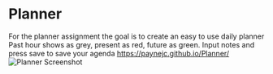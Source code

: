 # Planner
For the planner assignment the goal is to create an easy to use daily planner
Past hour shows as grey, present as red, future as green. 
Input notes and press save to save your agenda
https://paynejc.github.io/Planner/
![Planner Screenshot](https://user-images.githubusercontent.com/8907347/149627642-4815a7d0-40e4-4904-b623-57c54f80c1cb.PNG)

